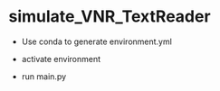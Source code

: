 # simulate_VNR_TextReader
- Use conda to generate environment.yml

- activate environment

- run main.py

